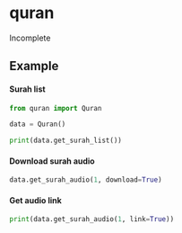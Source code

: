 # quran
Incomplete

## Example
#### Surah list
```python
from quran import Quran

data = Quran()

print(data.get_surah_list())
```

#### Download surah audio
```python
data.get_surah_audio(1, download=True)
```

#### Get audio link
```python
print(data.get_surah_audio(1, link=True))
```
